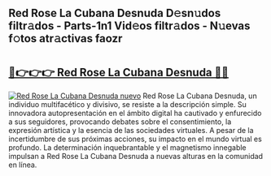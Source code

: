 ## Red Rose La Cubana Desnuda D𝚎sn𝚞dos filtr𝚊dos - Parts-1n1 Vid𝚎os filtr𝚊dos - N𝚞evas f𝚘tos atr𝚊ctivas faozr

# <h2><a href="http://mba3kb.tromn.icu/?c=Red+Rose+La+Cubana+Desnuda">🔗👉👉👉 Red Rose La Cubana Desnuda 🔗🔗</a></h2>

[![Red Rose La Cubana Desnuda nuevo](https://i.imgur.com/pEAQMta.gif)](http://mba3kb.tromn.icu/?c=Red+Rose+La+Cubana+Desnuda)
Red Rose La Cubana Desnuda, un individuo multifacético y divisivo, se resiste a la descripción simple. Su innovadora autopresentación en el ámbito digital ha cautivado y enfurecido a sus seguidores, provocando debates sobre el consentimiento, la expresión artística y la esencia de las sociedades virtuales. A pesar de la incertidumbre de sus próximas acciones, su impacto en el mundo virtual es profundo. La determinación inquebrantable y el magnetismo innegable impulsan a Red Rose La Cubana Desnuda a nuevas alturas en la comunidad en línea.
